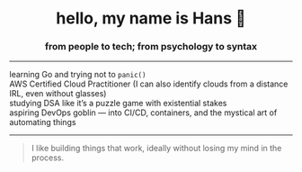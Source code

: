 <h1 align="center">hello, my name is Hans 🦆</h1>
<h3 align="center">from people to tech; from psychology to syntax</h3>

---

learning Go and trying not to `panic()`  
AWS Certified Cloud Practitioner (I can also identify clouds from a distance IRL, even without glasses)  
studying DSA like it’s a puzzle game with existential stakes  
aspiring DevOps goblin — into CI/CD, containers, and the mystical art of automating things 

---

> I like building things that work, ideally without losing my mind in the process.
